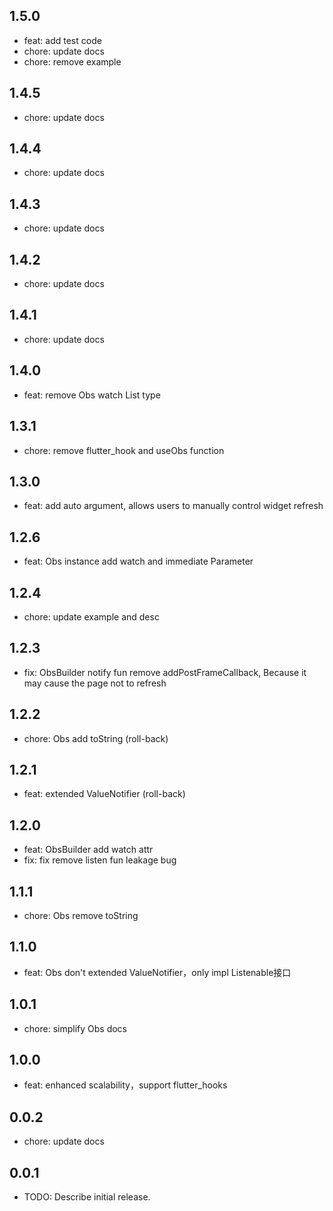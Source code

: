 ## 1.5.0

* feat: add test code
* chore: update docs
* chore: remove example

## 1.4.5

* chore: update docs

## 1.4.4

* chore: update docs

## 1.4.3

* chore: update docs

## 1.4.2

* chore: update docs

## 1.4.1

* chore: update docs

## 1.4.0

* feat: remove Obs watch List type

## 1.3.1

* chore: remove flutter_hook and useObs function

## 1.3.0

* feat: add auto argument, allows users to manually control widget refresh

## 1.2.6

* feat: Obs instance add watch and immediate Parameter

## 1.2.4

* chore: update example and desc

## 1.2.3

* fix: ObsBuilder notify fun remove addPostFrameCallback, Because it may cause the page not to
  refresh

## 1.2.2

* chore: Obs add toString (roll-back)

## 1.2.1

* feat: extended ValueNotifier (roll-back)

## 1.2.0

* feat: ObsBuilder add watch attr
* fix: fix remove listen fun leakage bug

## 1.1.1

* chore: Obs remove toString

## 1.1.0

* feat: Obs don't extended ValueNotifier，only impl Listenable接口

## 1.0.1

* chore: simplify Obs docs

## 1.0.0

* feat: enhanced scalability，support flutter_hooks

## 0.0.2

* chore: update docs

## 0.0.1

* TODO: Describe initial release.
